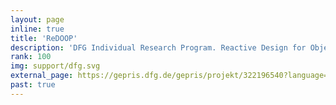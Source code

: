 ```yaml
---
layout: page
inline: true
title: 'ReDOOP'
description: 'DFG Individual Research Program. Reactive Design for Object Oriented Programming.'
rank: 100
img: support/dfg.svg
external_page: https://gepris.dfg.de/gepris/projekt/322196540?language=en
past: true
---
```


